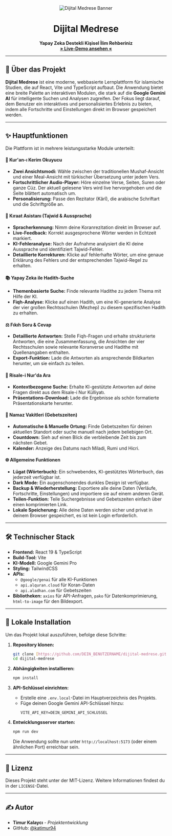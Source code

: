 <div align="center">
  <img src="URL_ZUM_BANNER_BILD_HIER_EINFÜGEN" alt="Dijital Medrese Banner">
  <h1 align="center">Dijital Medrese</h1>
  <p align="center">
    <strong>Yapay Zeka Destekli Kişisel İlim Rehberiniz</strong>
    <br />
    <a href="https://kuranvehadiskati.netlify.app/"><strong>» Live-Demo ansehen «</strong></a>
  </p>
</div>

---

## 📖 Über das Projekt

**Dijital Medrese** ist eine moderne, webbasierte Lernplattform für islamische Studien, die auf React, Vite und TypeScript aufbaut. Die Anwendung bietet eine breite Palette an interaktiven Modulen, die stark auf die **Google Gemini AI** für intelligente Suchen und Analysen zugreifen. Der Fokus liegt darauf, dem Benutzer ein interaktives und personalisiertes Erlebnis zu bieten, indem alle Fortschritte und Einstellungen direkt im Browser gespeichert werden.

---

## ✨ Hauptfunktionen

Die Plattform ist in mehrere leistungsstarke Module unterteilt:

#### 🕋 Kur'an-ı Kerim Okuyucu
* **Zwei Ansichtsmodi:** Wähle zwischen der traditionellen Mushaf-Ansicht und einer Meal-Ansicht mit türkischer Übersetzung unter jedem Vers.
* **Fortschrittlicher Audio-Player:** Höre einzelne Verse, Seiten, Suren oder ganze Cüz. Der aktuell gelesene Vers wird live hervorgehoben und die Seite blättert automatisch um.
* **Personalisierung:** Passe den Rezitator (Kârî), die arabische Schriftart und die Schriftgröße an.

#### 🕌 Kıraat Asistanı (Tajwid & Aussprache)
* **Spracherkennung:** Nimm deine Koranrezitation direkt im Browser auf.
* **Live-Feedback:** Korrekt ausgesprochene Wörter werden in Echtzeit markiert.
* **KI-Fehleranalyse:** Nach der Aufnahme analysiert die KI deine Aussprache und identifiziert Tajwid-Fehler.
* **Detaillierte Korrekturen:** Klicke auf fehlerhafte Wörter, um eine genaue Erklärung des Fehlers und der entsprechenden Tajwid-Regel zu erhalten.

#### 📚 Yapay Zeka ile Hadith-Suche
* **Themenbasierte Suche:** Finde relevante Hadithe zu jedem Thema mit Hilfe der KI.
* **Fiqh-Analyse:** Klicke auf einen Hadith, um eine KI-generierte Analyse der vier großen Rechtsschulen (Mezhep) zu diesem spezifischen Hadith zu erhalten.

#### ⚖️ Fıkıh Soru & Cevap
* **Detaillierte Antworten:** Stelle Fiqh-Fragen und erhalte strukturierte Antworten, die eine Zusammenfassung, die Ansichten der vier Rechtsschulen sowie relevante Koranverse und Hadithe mit Quellenangaben enthalten.
* **Export-Funktion:** Lade die Antworten als ansprechende Bildkarten herunter, um sie einfach zu teilen.

#### 📜 Risale-i Nur'da Ara
* **Kontextbezogene Suche:** Erhalte KI-gestützte Antworten auf deine Fragen direkt aus dem Risale-i Nur Külliyatı.
* **Präsentations-Download:** Lade die Ergebnisse als schön formatierte Präsentationskarte herunter.

#### 🌙 Namaz Vakitleri (Gebetszeiten)
* **Automatische & Manuelle Ortung:** Finde Gebetszeiten für deinen aktuellen Standort oder suche manuell nach jedem beliebigen Ort.
* **Countdown:** Sieh auf einen Blick die verbleibende Zeit bis zum nächsten Gebet.
* **Kalender:** Anzeige des Datums nach Miladi, Rumi und Hicri.

#### 🌐 Allgemeine Funktionen
* **Lügat (Wörterbuch):** Ein schwebendes, KI-gestütztes Wörterbuch, das jederzeit verfügbar ist.
* **Dark Mode:** Ein augenschonendes dunkles Design ist verfügbar.
* **Backup & Wiederherstellung:** Exportiere alle deine Daten (Verläufe, Fortschritte, Einstellungen) und importiere sie auf einem anderen Gerät.
* **Teilen-Funktion:** Teile Suchergebnisse und Gebetszeiten einfach über einen komprimierten Link.
* **Lokale Speicherung:** Alle deine Daten werden sicher und privat in deinem Browser gespeichert, es ist kein Login erforderlich.

---

## 🛠️ Technischer Stack

* **Frontend:** React 19 & TypeScript
* **Build-Tool:** Vite
* **KI-Modell:** Google Gemini Pro
* **Styling:** TailwindCSS
* **APIs:**
    * `@google/genai` für alle KI-Funktionen
    * `api.alquran.cloud` für Koran-Daten
    * `api.aladhan.com` für Gebetszeiten
* **Bibliotheken:** `axios` für API-Anfragen, `pako` für Datenkomprimierung, `html-to-image` für den Bildexport.

---

## 🚀 Lokale Installation

Um das Projekt lokal auszuführen, befolge diese Schritte:

1.  **Repository klonen:**
    ```sh
    git clone [https://github.com/DEIN_BENUTZERNAME/dijital-medrese.git](https://github.com/DEIN_BENUTZERNAME/dijital-medrese.git)
    cd dijital-medrese
    ```

2.  **Abhängigkeiten installieren:**
    ```sh
    npm install
    ```

3.  **API-Schlüssel einrichten:**
    * Erstelle eine `.env.local`-Datei im Hauptverzeichnis des Projekts.
    * Füge deinen Google Gemini API-Schlüssel hinzu:
        ```
        VITE_API_KEY=DEIN_GEMINI_API_SCHLÜSSEL
        ```

4.  **Entwicklungsserver starten:**
    ```sh
    npm run dev
    ```
    Die Anwendung sollte nun unter `http://localhost:5173` (oder einem ähnlichen Port) erreichbar sein.

---

## 📄 Lizenz

Dieses Projekt steht unter der MIT-Lizenz. Weitere Informationen findest du in der `LICENSE`-Datei.

---

## ✍️ Autor

* **Timur Kalaycı** - *Projektentwicklung*
* GitHub: [@katimur94](https://github.com/katimur94)
